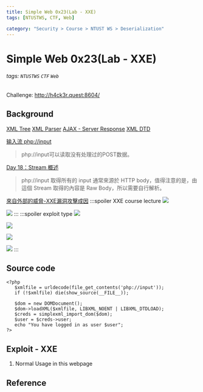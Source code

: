 ```yaml
---
title: Simple Web 0x23(Lab - XXE)
tags: [NTUSTWS, CTF, Web]

category: "Security > Course > NTUST WS > Deserialization"
---
```


# Simple Web 0x23(Lab - XXE)
###### tags: `NTUSTWS` `CTF` `Web`
Challenge: http://h4ck3r.quest:8604/

## Background
[XML Tree](https://www.w3schools.com/xml/xml_tree.asp)
[XML Parser](https://www.w3schools.com/xml/xml_parser.asp)
[AJAX - Server Response](https://www.w3schools.com/xml/ajax_xmlhttprequest_response.asp)
[XML DTD](https://www.w3schools.com/xml/xml_dtd.asp)

[输入流 php://input](https://phper.shujuwajue.com/shu-zu/shu-ru-liu-php-input)
> php://input可以读取没有处理过的POST数据。

[Day 18：Stream 概述](https://ithelp.ithome.com.tw/articles/10217536)
> php://input
    取得所有的 input 通常來源於 HTTP body，值得注意的是，由這個 Stream 取得的內容是 Raw Body，所以需要自行解析。
    
[來自外部的威脅-XXE漏洞攻擊成因](https://www.digicentre.com.tw/industry_detail?id=38)
:::spoiler XXE course lecture
![](https://i.imgur.com/NsyIcdt.png)

![](https://i.imgur.com/zYonfqc.png)
:::
:::spoiler exploit type
![](https://i.imgur.com/IJlFonF.png)

![](https://i.imgur.com/N9VNyBC.png)

![](https://i.imgur.com/uqPwH5H.png)

![](https://i.imgur.com/j8WI9eQ.png)
:::
## Source code
```php=
<?php
   $xmlfile = urldecode(file_get_contents('php://input'));
   if (!$xmlfile) die(show_source(__FILE__));

   $dom = new DOMDocument();
   $dom->loadXML($xmlfile, LIBXML_NOENT | LIBXML_DTDLOAD);
   $creds = simplexml_import_dom($dom);
   $user = $creds->user;
   echo "You have logged in as user $user";
?>
```
## Exploit - XXE
1. Normal Usage in this webpage


## Reference